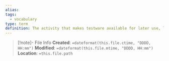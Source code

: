 ```yaml
---
alias: 
tags:
  - vocabulary
type: term
definition: The activity that makes testware available for later use, leaves test environments in a satisfactory condition and communicates the results of testing to the relevant stakeholders.
---
```

> [!note]- File Info
> **Created**:  `=dateformat(this.file.ctime, "DDDD, HH:mm")`
> **Modified**: `=dateformat(this.file.mtime, "DDDD, HH:mm")` 
> **Location**: `=this.file.path`